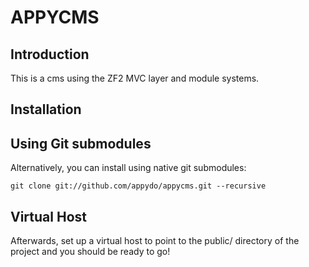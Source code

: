 APPYCMS
=======

Introduction
------------
This is a cms using the ZF2 MVC layer and module systems.


Installation
------------

Using Git submodules
--------------------
Alternatively, you can install using native git submodules:

    git clone git://github.com/appydo/appycms.git --recursive

Virtual Host
------------
Afterwards, set up a virtual host to point to the public/ directory of the
project and you should be ready to go!
